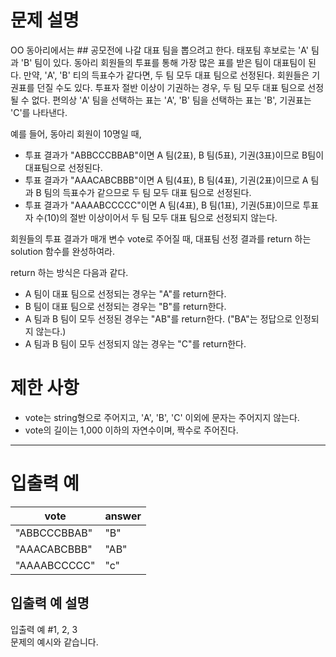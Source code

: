 # 문제 설명

OO 동아리에서는 ## 공모전에 나갈 대표 팀을 뽑으려고 한다. 태포팀 후보로는 'A' 팀과 'B' 팀이 있다. 동아리 회원들의 투표를 통해 가장 많은 표를 받은 팀이 대표팀이 된다. 만약, 'A', 'B' 티의 득표수가 같다면, 두 팀 모두 대표 팀으로 선정된다. 회원들은 기권표를 던질 수도 있다. 투표자 절반 이상이 기권하는 경우, 두 팀 모두 대표 팀으로 선정될 수 없다. 편의상 'A' 팀을 선택하는 표는 'A', 'B' 팀을 선택하는 표는 'B', 기권표는 'C'를 나타낸다.  
  
예를 들어, 동아리 회원이 10명일 때,  

- 투표 결과가 "ABBCCCBBAB"이면 A 팀(2표), B 팀(5표), 기권(3표)이므로 B팀이 대표팀으로 선정된다.
- 투표 결과가 "AAACABCBBB"이면 A 팀(4표), B 팀(4표), 기권(2표)이므로 A 팀과 B 팀의 득표수가 같으므로 두 팀 모두 대표 팀으로 선정된다.
- 투표 결과가 "AAAABCCCCC"이면 A 팀(4표), B 팀(1표), 기권(5표)이므로 투표자 수(10)의 절반 이상이어서 두 팀 모두 대표 팀으로 선정되지 않는다.
  
회원들의 투표 결과가 매개 변수 vote로 주어질 때, 대표팀 선정 결과를 return 하는 solution 함수를 완성하여라.  
  
return 하는 방식은 다음과 같다.  
  
- A 팀이 대표 팀으로 선정되는 경우는 "A"를 return한다.
- B 팀이 대표 팀으로 선정되는 경우는 "B"를 return한다.
- A 팀과 B 팀이 모두 선정된 경우는 "AB"를 return한다. ("BA"는 정답으로 인정되지 않는다.)
- A 팀과 B 팀이 모두 선정되지 않는 경우는 "C"를 return한다.

# 제한 사항

- vote는 string형으로 주어지고, 'A', 'B', 'C' 이외에 문자는 주어지지 않는다.
- vote의 길이는 1,000 이하의 자연수이며, 짝수로 주어진다.

---

# 입출력 예

|vote|answer|
|---|---|
|"ABBCCCBBAB"|"B"|
|"AAACABCBBB"|"AB"|
|"AAAABCCCCC"|"c"|

## 입출력 예 설명
  
입출력 예 #1, 2, 3  
문제의 예시와 같습니다.  
  
